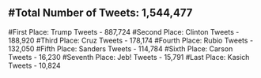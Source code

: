 #Total Number of Tweets: 1,544,477 
---
#First Place: Trump Tweets - 887,724
#Second Place: Clinton Tweets - 188,920
#Third Place: Cruz Tweets - 178,174
#Fourth Place: Rubio Tweets - 132,050
#Fifth Place: Sanders Tweets - 114,784
#Sixth Place: Carson Tweets - 16,230
#Seventh Place: Jeb! Tweets - 15,791
#Last Place: Kasich Tweets - 10,824
